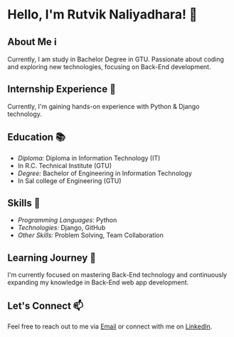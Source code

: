 # Hello, I'm Rutvik Naliyadhara! :wave:
## About Me :information_source:
Currently, I am study in Bachelor Degree in GTU. Passionate about coding and exploring new technologies, focusing on Back-End development.
## Internship Experience :briefcase:
Currently, I'm gaining hands-on experience with Python & Django technology.
## Education :books:
- *Diploma:* Diploma in Information Technology (IT)
- In R.C. Technical  Institute (GTU)
- *Degree:* Bachelor of Engineering in Information Technology
- In Sal college of Engineering (GTU) 
## Skills :rocket:
- *Programming Languages:* Python
- *Technologies:* Django, GitHub
- *Other Skills:* Problem Solving, Team Collaboration
## Learning Journey :seedling:
I'm currently focused on mastering Back-End technology and continuously expanding my knowledge in Back-End web app development.
## Let's Connect :mailbox:
Feel free to reach out to me via [Email](mailto:naliyadhararutvik2005@gmail.com) or connect with me on [LinkedIn](https://www.linkedin.com/in/rutvik-naliyadhara-59bb412a2).
